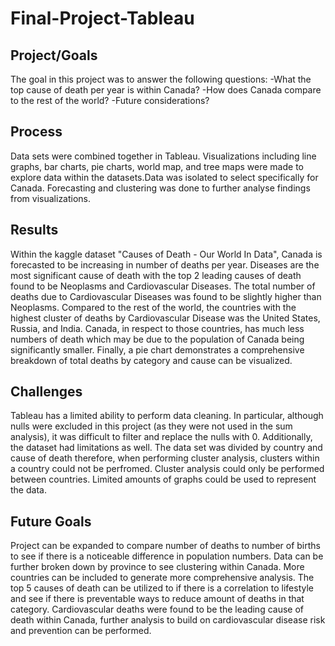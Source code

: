 # Final-Project-Tableau

## Project/Goals
The goal in this project was to answer the following questions: 
-What the top cause of death per year is within Canada?
-How does Canada compare to the rest of the world?
-Future considerations?

## Process
Data sets were combined together in Tableau.
Visualizations including line graphs, bar charts, pie charts, world map, and tree maps were made to explore data within the datasets.Data was isolated to select specifically for Canada. Forecasting and clustering was done to further analyse findings from visualizations. 

## Results
Within the kaggle dataset "Causes of Death - Our World In Data", Canada is forecasted to be increasing in number of deaths per year. Diseases are the most significant cause of death with the top 2 leading causes of death found to be Neoplasms and Cardiovascular Diseases. The total number of deaths due to Cardiovascular Diseases was found to be slightly higher than Neoplasms. Compared to the rest of the world, the countries with the highest cluster of deaths by Cardiovascular Disease was the United States, Russia, and India. Canada, in respect to those countries, has much less numbers of death which may be due to the population of Canada being significantly smaller. Finally, a pie chart demonstrates a comprehensive breakdown of total deaths by category and cause can be visualized. 

## Challenges 
Tableau has a limited ability to perform data cleaning. In particular, although nulls were excluded in this project (as they were not used in the sum analysis), it was difficult to filter and replace the nulls with 0. Additionally, the dataset had limitations as well. The data set was divided by country and cause of death therefore, when performing cluster analysis, clusters within a country could not be perfromed. Cluster analysis could only be performed between countries. Limited amounts of graphs could be used to represent the data. 

## Future Goals
Project can be expanded to compare number of deaths to number of births to see if there is a noticeable difference in population numbers. Data can be further broken down by province to see clustering within Canada. More countries can be included to generate more comprehensive analysis. The top 5 causes of death can be utilized to if there is a correlation to lifestyle and see if there is preventable ways to reduce amount of deaths in that category. Cardiovascular deaths were found to be the leading cause of death within Canada, further analysis to build on cardiovascular disease risk and prevention can be performed.

